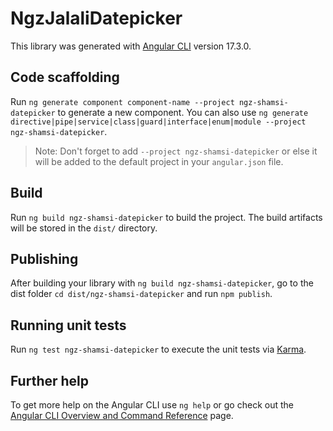# NgzJalaliDatepicker

This library was generated with [Angular CLI](https://github.com/angular/angular-cli) version 17.3.0.

## Code scaffolding

Run `ng generate component component-name --project ngz-shamsi-datepicker` to generate a new component. You can also use `ng generate directive|pipe|service|class|guard|interface|enum|module --project ngz-shamsi-datepicker`.
> Note: Don't forget to add `--project ngz-shamsi-datepicker` or else it will be added to the default project in your `angular.json` file. 

## Build

Run `ng build ngz-shamsi-datepicker` to build the project. The build artifacts will be stored in the `dist/` directory.

## Publishing

After building your library with `ng build ngz-shamsi-datepicker`, go to the dist folder `cd dist/ngz-shamsi-datepicker` and run `npm publish`.

## Running unit tests

Run `ng test ngz-shamsi-datepicker` to execute the unit tests via [Karma](https://karma-runner.github.io).

## Further help

To get more help on the Angular CLI use `ng help` or go check out the [Angular CLI Overview and Command Reference](https://angular.io/cli) page.
